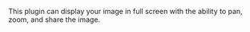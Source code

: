 This plugin can display your image in full screen with the ability to pan, zoom, and share the image.

